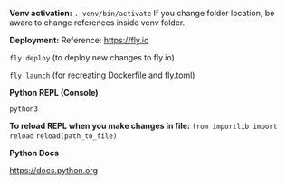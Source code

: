 **Venv activation:**
`. venv/bin/activate`
If you change folder location, be aware to change references inside venv folder.

**Deployment:**
Reference: https://fly.io

`fly deploy` (to deploy new changes to fly.io)

`fly launch` (for recreating Dockerfile and fly.toml)

**Python REPL (Console)**

`python3`

**To reload REPL when you make changes in file:**
`from importlib import reload`
`reload(path_to_file)`


**Python Docs**

https://docs.python.org



